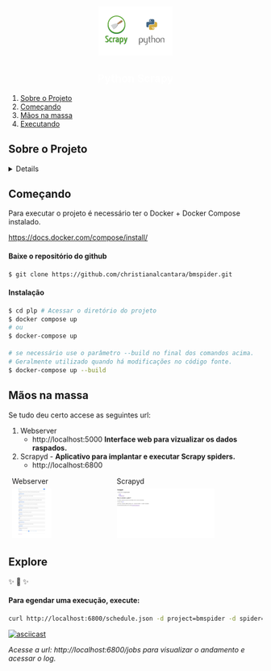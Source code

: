 <p align="center">
  <a href="https://github.com/christianalcantara/ntk">
    <img style="height: 7em" src="docs/images/logo.png">
  </a>
</p>

<h2 align="center" style="color: white;" ali>Python Scrapy</h3>

<ol>
<li>
  <a href="#sobre-o-projeto">Sobre o Projeto</a>
</li>
<li>
  <a href="#começando">Começando</a>
</li>
<li>
  <a href="#mãos-na-massa">Mãos na massa</a>
</li>
<li>
   <a href="#explore">Executando</a>
</li>
</ol>

<!-- SOBRE O PROJETO -->

## Sobre o Projeto

<details>

# beeMôn:

Na beeMôn criamos muitos sistemas de raspagem de dados e buscamos todos os dias inovação na analise dos dados. Este desafio esta aberto para todos que quiserem abrir um fork e submeter suas ideias de tecnologia.

## Desafio:

Escolher uma dos sites abaixo para fazer o desafio

- [quotes.toscrape](https://quotes.toscrape.com/)
- [imdb.com](https://www.imdb.com/chart/top/?ref_=nv_mv_250)

### Minimo Entregável:

- Buscar dados de forma automatizada(script de linha de comando ou interface clicavel)
- Padronizar os retornos de forma estruturada (json/csv)
- Sistema de logs de para acompanhamento da execução
- Ter um prova da consulta (Screenshot)

### Pontos Extra para:

- Armazenamento dos resultados em um banco relacional ou não relacional
- fazer um dataframe que possibilite visualizar os resultados via pandas
- Trazer resultados de forma dinamica sem fixar caminhos no `xpath`
- Dockerizar a aplicação
- Conseguir agendar uma execução para um dia e horario.

### Libs sugeridas:

- Selenium
- Scrapy
- Pandas
- Requests
- BeautifulSoup

### O que iremos avaliar:

- Conhecimento em HTML
- Conhecimento em fluxo de request/response
- Conhecimento em extração de dados
- Conhecimento em base64
- Boas práticas de programação
- Utilização de bibliotecas de terceiros
- Documentação
- Criatividade
- Cobertura de testes
- Tempo de execução do código
- Versionamento do código

</details>

<!-- COMEÇANDO -->

## Começando

Para executar o projeto é necessário ter o Docker + Docker Compose instalado.

https://docs.docker.com/compose/install/

#### Baixe o repositório do github

```bash
$ git clone https://github.com/christianalcantara/bmspider.git
```

#### Instalação

```bash
$ cd plp # Acessar o diretório do projeto
$ docker compose up
# ou
$ docker-compose up

# se necessário use o parâmetro --build no final dos comandos acima.
# Geralmente utilizado quando há modificações no código fonte.
$ docker-compose up --build
```

<!-- USABILIDADE -->

## Mãos na massa

Se tudo deu certo accese as seguintes url:

1. Webserver
   - http://localhost:5000 **Interface web para vizualizar os dados raspados.**
2. Scrapyd - **Aplicativo para implantar e executar Scrapy spiders.**
   - http://localhost:6800

<table>
<thead>
    <tr style="border: #e24545">
        <td style="width: 50%; border: unset">Webserver</td>
        <td style="width: 50%; border: unset">Scrapyd</td>
    </tr>
    <tr style="border: #e24545">
        <td style="width: 50%; border: unset"><img style="height: 7em" src="docs/images/webserver.png" alt="webserver"></td>
        <td style="width: 50%; border: unset"><img style="height: 7em" src="docs/images/scrapyd.png" alt="scrapyd"></td>
    </tr>
</thead>
</table>

## Explore

✨ 🍰 ✨

#### Para egendar uma execução, execute:

```bash
curl http://localhost:6800/schedule.json -d project=bmspider -d spider=quotestoscrape
```

[![asciicast](https://asciinema.org/a/yifoQm2HoOv5DYCf0qVZPz6PE.svg)](https://asciinema.org/a/yifoQm2HoOv5DYCf0qVZPz6PE)

_Acesse a url: http://localhost:6800/jobs para visualizar o andamento e acessar o log._
